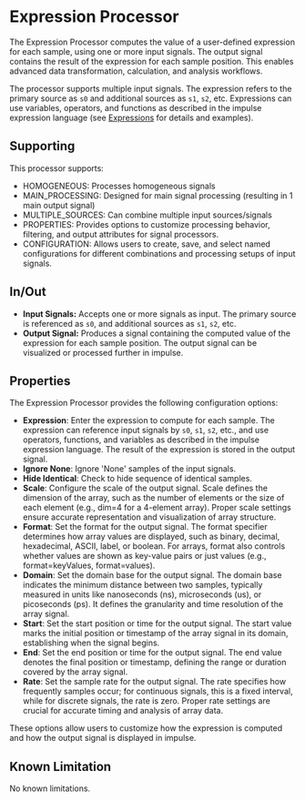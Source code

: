 <!---
title: "Expression Processor"
author: "Thomas Haber"
keywords: [impulse, expression processor, signal processor, expressions, sample calculation, multiple sources, digital, extension, analysis, debugging]
description: "The Expression Processor for impulse computes the value of a user-defined expression for each sample, supporting multiple input signals and advanced data transformation."
category: "impulse-reference"
tags:
  - reference
  - signal processor
docID: xxx
--->

# Expression Processor

The Expression Processor computes the value of a user-defined expression for each sample, using one or more input signals. The output signal contains the result of the expression for each sample position. This enables advanced data transformation, calculation, and analysis workflows.

The processor supports multiple input signals. The expression refers to the primary source as `s0` and additional sources as `s1`, `s2`, etc. Expressions can use variables, operators, and functions as described in the impulse expression language (see [Expressions](../manual/10_expressions.md) for details and examples).

## Supporting

This processor supports:
- HOMOGENEOUS: Processes homogeneous signals
- MAIN_PROCESSING: Designed for main signal processing (resulting in 1 main output signal)
- MULTIPLE_SOURCES: Can combine multiple input sources/signals
- PROPERTIES: Provides options to customize processing behavior, filtering, and output attributes for signal processors.
- CONFIGURATION: Allows users to create, save, and select named configurations for different combinations and processing setups of input signals.

## In/Out

- **Input Signals:** Accepts one or more signals as input. The primary source is referenced as `s0`, and additional sources as `s1`, `s2`, etc.
- **Output Signal:** Produces a signal containing the computed value of the expression for each sample position. The output signal can be visualized or processed further in impulse.

## Properties

The Expression Processor provides the following configuration options:

- **Expression**: Enter the expression to compute for each sample. The expression can reference input signals by `s0`, `s1`, `s2`, etc., and use operators, functions, and variables as described in the impulse expression language. The result of the expression is stored in the output signal.
- **Ignore None**: Ignore 'None' samples of the input signals.
- **Hide Identical**: Check to hide sequence of identical samples.
- **Scale**: Configure the scale of the output signal. Scale defines the dimension of the array, such as the number of elements or the size of each element (e.g., dim=4 for a 4-element array). Proper scale settings ensure accurate representation and visualization of array structure.
- **Format**: Set the format for the output signal. The format specifier determines how array values are displayed, such as binary, decimal, hexadecimal, ASCII, label, or boolean. For arrays, format also controls whether values are shown as key-value pairs or just values (e.g., format=keyValues, format=values).
- **Domain**: Set the domain base for the output signal. The domain base indicates the minimum distance between two samples, typically measured in units like nanoseconds (ns), microseconds (us), or picoseconds (ps). It defines the granularity and time resolution of the array signal.
- **Start**: Set the start position or time for the output signal. The start value marks the initial position or timestamp of the array signal in its domain, establishing when the signal begins.
- **End**: Set the end position or time for the output signal. The end value denotes the final position or timestamp, defining the range or duration covered by the array signal.
- **Rate**: Set the sample rate for the output signal. The rate specifies how frequently samples occur; for continuous signals, this is a fixed interval, while for discrete signals, the rate is zero. Proper rate settings are crucial for accurate timing and analysis of array data.

These options allow users to customize how the expression is computed and how the output signal is displayed in impulse.

## Known Limitation
No known limitations.